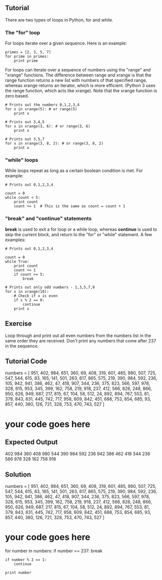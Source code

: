 Tutorial
--------

There are two types of loops in Python, for and while.

### The "for" loop

For loops iterate over a given sequence. Here is an example:

    primes = [2, 3, 5, 7]
    for prime in primes:
        print prime

For loops can iterate over a sequence of numbers using the "range" and "xrange" functions. The difference between range and xrange is that the range function returns a new list with numbers of that specified range, whereas xrange returns an iterator, which is more efficient. (Python 3 uses the range function, which acts like xrange). Note that the xrange function is zero based.

    # Prints out the numbers 0,1,2,3,4
    for x in xrange(5): # or range(5)
        print x

    # Prints out 3,4,5
    for x in xrange(3, 6): # or range(3, 6)
        print x

    # Prints out 3,5,7
    for x in xrange(3, 8, 2): # or range(3, 8, 2)
        print x

### "while" loops

While loops repeat as long as a certain boolean condition is met. For example:

    # Prints out 0,1,2,3,4

    count = 0
    while count < 5:
        print count
        count += 1  # This is the same as count = count + 1

### "break" and "continue" statements

**break** is used to exit a for loop or a while loop, whereas **continue** is used to skip the current block, and return to the "for" or "while" statement. A few examples:

    # Prints out 0,1,2,3,4

    count = 0
    while True:
        print count
        count += 1
        if count >= 5:
            break

    # Prints out only odd numbers - 1,3,5,7,9
    for x in xrange(10):
        # Check if x is even
        if x % 2 == 0:
            continue
        print x

Exercise
--------

Loop through and print out all even numbers from the numbers list in the same order they are received. Don't print any numbers that come after 237 in the sequence.

Tutorial Code
-------------
numbers = [
    951, 402, 984, 651, 360, 69, 408, 319, 601, 485, 980, 507, 725, 547, 544,
    615, 83, 165, 141, 501, 263, 617, 865, 575, 219, 390, 984, 592, 236, 105, 942, 941,
    386, 462, 47, 418, 907, 344, 236, 375, 823, 566, 597, 978, 328, 615, 953, 345,
    399, 162, 758, 219, 918, 237, 412, 566, 826, 248, 866, 950, 626, 949, 687, 217,
    815, 67, 104, 58, 512, 24, 892, 894, 767, 553, 81, 379, 843, 831, 445, 742, 717,
    958, 609, 842, 451, 688, 753, 854, 685, 93, 857, 440, 380, 126, 721, 328, 753, 470,
    743, 527
]

# your code goes here

Expected Output
---------------

402
984
360
408
980
544
390
984
592
236
942
386
462
418
344
236
566
978
328
162
758
918

Solution
--------

numbers = [
    951, 402, 984, 651, 360, 69, 408, 319, 601, 485, 980, 507, 725, 547, 544,
    615, 83, 165, 141, 501, 263, 617, 865, 575, 219, 390, 984, 592, 236, 105, 942, 941,
    386, 462, 47, 418, 907, 344, 236, 375, 823, 566, 597, 978, 328, 615, 953, 345,
    399, 162, 758, 219, 918, 237, 412, 566, 826, 248, 866, 950, 626, 949, 687, 217,
    815, 67, 104, 58, 512, 24, 892, 894, 767, 553, 81, 379, 843, 831, 445, 742, 717,
    958, 609, 842, 451, 688, 753, 854, 685, 93, 857, 440, 380, 126, 721, 328, 753, 470,
    743, 527
]

# your code goes here
for number in numbers:
    if number == 237:
        break

    if number % 2 == 1:
        continue

    print number
